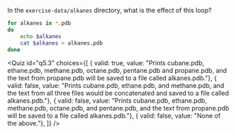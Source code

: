 <script>
import Quiz from "$components/Quiz.svelte";
</script>

In the `exercise-data/alkanes` directory, what is the effect of this loop?

```bash
for alkanes in *.pdb
do
    echo $alkanes
    cat $alkanes > alkanes.pdb
done
```

<Quiz id="q5.3" choices={[
{ valid: true, value: "Prints cubane.pdb, ethane.pdb, methane.pdb, octane.pdb, pentane.pdb and propane.pdb, and the text from propane.pdb will be saved to a file called alkanes.pdb."},
{ valid: false, value: "Prints cubane.pdb, ethane.pdb, and methane.pdb, and the text from all three files would be concatenated and saved to a file called alkanes.pdb."},
{ valid: false, value: "Prints cubane.pdb, ethane.pdb, methane.pdb, octane.pdb, and pentane.pdb, and the text from propane.pdb will be saved to a file called alkanes.pdb."},
{ valid: false, value: "None of the above."},
]} />
